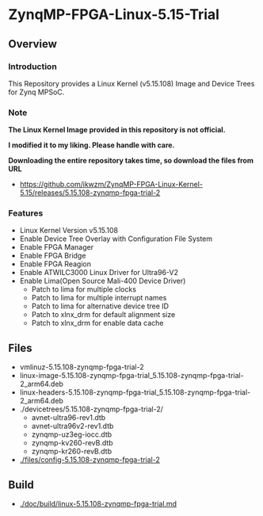 ZynqMP-FPGA-Linux-5.15-Trial
====================================================================================

Overview
------------------------------------------------------------------------------------

### Introduction

This Repository provides a Linux Kernel (v5.15.108) Image and Device Trees for Zynq MPSoC.

### Note

**The Linux Kernel Image provided in this repository is not official.**

**I modified it to my liking. Please handle with care.**

**Downloading the entire repository takes time, so download the files from URL**

  * https://github.com/ikwzm/ZynqMP-FPGA-Linux-Kernel-5.15/releases/5.15.108-zynqmp-fpga-trial-2

### Features

  * Linux Kernel Version v5.15.108
  * Enable Device Tree Overlay with Configuration File System
  * Enable FPGA Manager
  * Enable FPGA Bridge
  * Enable FPGA Reagion
  * Enable ATWILC3000 Linux Driver for Ultra96-V2
  * Enable Lima(Open Source Mali-400 Device Driver)
    - Patch to lima for multiple clocks
    - Patch to lima for multiple interrupt names
    - Patch to lima for alternative device tree ID
    - Patch to xlnx_drm for default alignment size
    - Patch to xlnx_drm for enable data cache

Files
------------------------------------------------------------------------------------

* vmlinuz-5.15.108-zynqmp-fpga-trial-2
* linux-image-5.15.108-zynqmp-fpga-trial_5.15.108-zynqmp-fpga-trial-2_arm64.deb
* linux-headers-5.15.108-zynqmp-fpga-trial_5.15.108-zynqmp-fpga-trial-2_arm64.deb
* ./devicetrees/5.15.108-zynqmp-fpga-trial-2/
  + avnet-ultra96-rev1.dtb
  + avnet-ultra96v2-rev1.dtb
  + zynqmp-uz3eg-iocc.dtb
  + zynqmp-kv260-revB.dtb
  + zynqmp-kr260-revB.dtb
* [./files/config-5.15.108-zynqmp-fpga-trial-2](./files/config-5.15.108-zynqmp-fpga-trial-2)

Build
------------------------------------------------------------------------------------

* [./doc/build/linux-5.15.108-zynqmp-fpga-trial.md](./doc/build/linux-5.15.108-zynqmp-fpga-trial.md)
